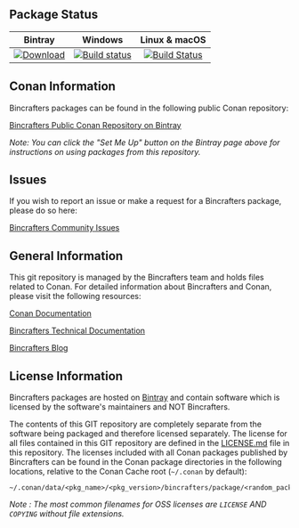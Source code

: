 ## Package Status

| Bintray | Windows | Linux & macOS |
|:--------:|:---------:|:-----------------:|
|[![Download](https://api.bintray.com/packages/bincrafters/public-conan/trilinos%3Abincrafters/images/download.svg) ](https://bintray.com/bincrafters/public-conan/trilinos%3Abincrafters/_latestVersion)|[![Build status](https://ci.appveyor.com/api/projects/status/github/bincrafters/conan-trilinos?svg=true)](https://ci.appveyor.com/project/bincrafters/conan-trilinos)|[![Build Status](https://travis-ci.com/bincrafters/conan-trilinos.svg)](https://travis-ci.com/bincrafters/conan-trilinos)|

## Conan Information

Bincrafters packages can be found in the following public Conan repository:

[Bincrafters Public Conan Repository on Bintray](https://bintray.com/bincrafters/public-conan)

*Note: You can click the "Set Me Up" button on the Bintray page above for instructions on using packages from this repository.*


## Issues

If you wish to report an issue or make a request for a Bincrafters package, please do so here:

[Bincrafters Community Issues](https://github.com/bincrafters/community/issues)


## General Information

This git repository is managed by the Bincrafters team and holds files related to Conan.  For detailed information about Bincrafters and Conan, please visit the following resources:

[Conan Documentation](https://docs.conan.io)

[Bincrafters Technical Documentation](http://bincrafters.readthedocs.io/en/latest/)

[Bincrafters Blog](https://bincrafters.github.io)


## License Information

Bincrafters packages are hosted on [Bintray](https://bintray.com) and contain software which is licensed by the software's maintainers and NOT Bincrafters.

The contents of this GIT repository are completely separate from the software being packaged and therefore licensed separately. The license for all files contained in this GIT repository are defined in the [LICENSE.md](LICENSE.md) file in this repository. The licenses included with all Conan packages published by Bincrafters can be found in the Conan package directories in the following locations, relative to the Conan Cache root (`~/.conan` by default):

    ~/.conan/data/<pkg_name>/<pkg_version>/bincrafters/package/<random_package_id>/license/<LICENSE_FILES_HERE>

*Note :   The most common filenames for OSS licenses are `LICENSE` AND `COPYING` without file extensions.*
